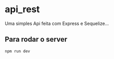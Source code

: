 # api_rest
Uma simples Api feita com Express e Sequelize...

## Para rodar o server
```
npm run dev

```

